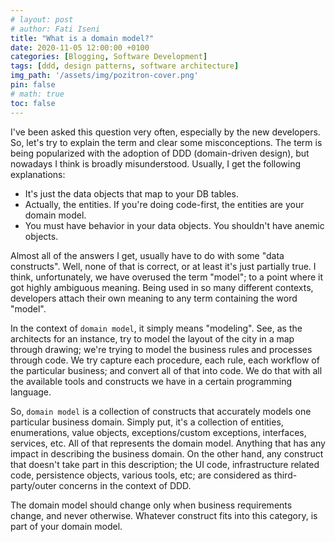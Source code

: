 ```yaml
---
# layout: post
# author: Fati Iseni
title: "What is a domain model?"
date: 2020-11-05 12:00:00 +0100
categories: [Blogging, Software Development]
tags: [ddd, design patterns, software architecture]
img_path: '/assets/img/pozitron-cover.png'
pin: false
# math: true
toc: false
---
```

I've been asked this question very often, especially by the new developers. So, let's try to explain the term and clear some misconceptions.
The term is being popularized with the adoption of DDD (domain-driven design), but nowadays I think is broadly misunderstood. Usually, I get the following explanations:
- It's just the data objects that map to your DB tables.
- Actually, the entities. If you're doing code-first, the entities are your domain model.
- You must have behavior in your data objects. You shouldn't have anemic objects.

Almost all of the answers I get, usually have to do with some "data constructs". Well, none of that is correct, or at least it's just partially true.
I think, unfortunately, we have overused the term "model"; to a point where it got highly ambiguous meaning. Being used in so many different contexts, developers attach their own meaning to any term containing the word "model".

In the context of `domain model`, it simply means "modeling". See, as the architects for an instance, try to model the layout of the city in a map through drawing; we're trying to model the business rules and processes through code. We try capture each procedure, each rule, each workflow of the particular business; and convert all of that into code. We do that with all the available tools and constructs we have in a certain programming language.

So, `domain model` is a collection of constructs that accurately models one particular business domain. Simply put, it's a collection of entities, enumerations, value objects, exceptions/custom exceptions, interfaces, services, etc. All of that represents the domain model. Anything that has any impact in describing the business domain. On the other hand, any construct that doesn't take part in this description; the UI code, infrastructure related code, persistence objects, various tools, etc; are considered as third-party/outer concerns in the context of DDD.

The domain model should change only when business requirements change, and never otherwise. Whatever construct fits into this category, is part of your domain model.


